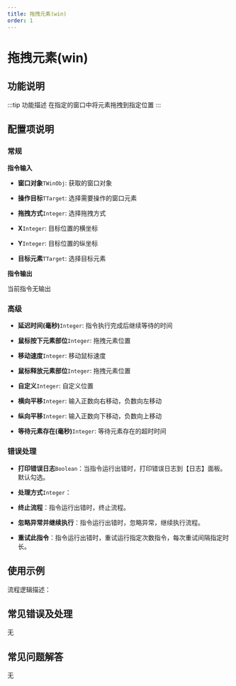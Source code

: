 ```yaml
---
title: 拖拽元素(win)
order: 1
---
```


# 拖拽元素(win)

## 功能说明

:::tip 功能描述
在指定的窗口中将元素拖拽到指定位置
:::

## 配置项说明

### 常规

**指令输入**

- **窗口对象**`TWinObj`: 获取的窗口对象

- **操作目标**`TTarget`: 选择需要操作的窗口元素

- **拖拽方式**`Integer`: 选择拖拽方式

- **X**`Integer`: 目标位置的横坐标

- **Y**`Integer`: 目标位置的纵坐标

- **目标元素**`TTarget`: 选择目标元素


**指令输出**

当前指令无输出

### 高级

- **延迟时间(毫秒)**`Integer`: 指令执行完成后继续等待的时间

- **鼠标按下元素部位**`Integer`: 拖拽元素位置

- **移动速度**`Integer`: 移动鼠标速度

- **鼠标释放元素部位**`Integer`: 拖拽元素位置

- **自定义**`Integer`: 自定义位置

- **横向平移**`Integer`: 输入正数向右移动，负数向左移动

- **纵向平移**`Integer`: 输入正数向下移动，负数向上移动

- **等待元素存在(毫秒)**`Integer`: 等待元素存在的超时时间

### 错误处理

- **打印错误日志**`Boolean`：当指令运行出错时，打印错误日志到【日志】面板。默认勾选。

- **处理方式**`Integer`：

 - **终止流程**：指令运行出错时，终止流程。

 - **忽略异常并继续执行**：指令运行出错时，忽略异常，继续执行流程。

 - **重试此指令**：指令运行出错时，重试运行指定次数指令，每次重试间隔指定时长。

## 使用示例

流程逻辑描述：

## 常见错误及处理

无

## 常见问题解答

无

